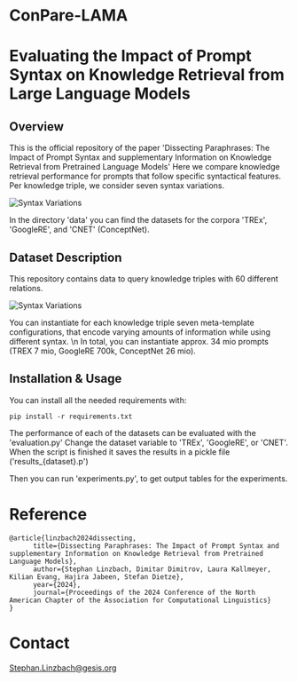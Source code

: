 # ConPare-LAMA

# Evaluating the Impact of Prompt Syntax on Knowledge Retrieval from Large Language Models

## Overview
This is the official repository of the paper 'Dissecting Paraphrases: The Impact of Prompt Syntax and supplementary Information on Knowledge Retrieval from Pretrained Language Models'
Here we compare knowledge retrieval performance for prompts that follow specific syntactical features.
Per knowledge triple, we consider seven syntax variations.

![Syntax Variations](images/prompt_structure.png)

In the directory 'data' you can find the datasets for the corpora 'TREx', 'GoogleRE', and 'CNET' (ConceptNet).

## Dataset Description

This repository contains data to query knowledge triples with 60 different relations.

![Syntax Variations](images/meta_templating.png)

You can instantiate for each knowledge triple seven meta-template configurations, that encode varying amounts of information while using different syntax. \n
In total, you can instantiate approx. 34 mio prompts (TREX 7 mio, GoogleRE 700k, ConceptNet 26 mio).


## Installation & Usage

You can install all the needed requirements with:

`pip install -r requirements.txt`

The performance of each of the datasets can be evaluated with the 'evaluation.py'
Change the dataset variable to 'TREx', 'GoogleRE', or 'CNET'.
When the script is finished it saves the results in a pickle file ('results_{dataset}.p')


Then you can run 'experiments.py', to get output tables for the experiments.

# Reference
```
@article{linzbach2024dissecting,
      title={Dissecting Paraphrases: The Impact of Prompt Syntax and supplementary Information on Knowledge Retrieval from Pretrained Language Models}, 
      author={Stephan Linzbach, Dimitar Dimitrov, Laura Kallmeyer, Kilian Evang, Hajira Jabeen, Stefan Dietze},
      year={2024},
      journal={Proceedings of the 2024 Conference of the North American Chapter of the Association for Computational Linguistics}
}
```

# Contact
Stephan.Linzbach@gesis.org
